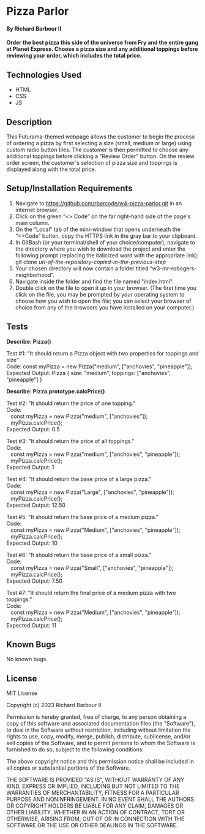 # Pizza Parlor

#### By Richard Barbour II

#### Order the best pizza this side of the universe from Fry and the entire gang at Planet Express. Choose a pizza size and any additional toppings before reviewing your order, which includes the total price. 


## Technologies Used

* HTML
* CSS
* JS


## Description

This Futurama-themed webpage allows the customer to begin the process of ordering a pizza by first selecting a size (small, medium or large) using custom radio button tiles. The customer is then permitted to choose any additional toppings before clicking a "Review Order" button. On the review order screen, the customer's selection of pizza size and toppings is displayed along with the total price.

## Setup/Installation Requirements

1. Navigate to https://github.com/rbarcode/w4-pizza-parlor.git in an internet browser.
2. Click on the green “<> Code” on the far right-hand side of the page's main column.
3. On the “Local” tab of the mini-window that opens underneath the “<>Code” button, copy the HTTPS link in the gray bar to your clipboard.
4. In GitBash (or your terminal/shell of your choice/computer), navigate to the directory where you wish to download the project and enter the following prompt (replacing the italicized word with the appropriate link): git clone *url-of-the-repository-copied-in-the-previous-step*
5. Your chosen directory will now contain a folder titled “w3-mr-robogers-neighborhood”.
6. Navigate inside the folder and find the file named "index.html".
7. Double click on the file to open it up in your browser. (The first time you click on the file, you may be prompted by your operating system to choose how you wish to open the file; you can select your browser of choice from any of the browsers you have installed on your computer.)

## Tests


**Describe: Pizza()**

Test #1: "It should return a Pizza object with two properties for toppings and size"  
Code: const myPizza = new Pizza("medium", ["anchovies", "pineapple"]);  
Expected Output: Pizza { size: "medium", toppings: ["anchovies", "pineapple"] }   

**Describe: Pizza.prototype.calcPrice()**

Test #2: "It should return the price of one topping."  
Code:  
&ensp; const myPizza = new Pizza("medium", ["anchovies"]);  
&ensp; myPizza.calcPrice();  
Expected Output: 0.5

Test #3: "It should return the price of all toppings."  
Code:  
&ensp; const myPizza = new Pizza("medium", ["anchovies", "pineapple"]);  
&ensp; myPizza.calcPrice();  
Expected Output: 1

Test #4: "It should return the base price of a large pizza."  
Code:  
&ensp; const myPizza = new Pizza("Large", ["anchovies", "pineapple"]);  
&ensp; myPizza.calcPrice();  
Expected Output: 12.50

Test #5: "It should return the base price of a medium pizza."  
Code:  
&ensp; const myPizza = new Pizza("Medium", ["anchovies", "pineapple"]);  
&ensp; myPizza.calcPrice();  
Expected Output: 10  

Test #6: "It should return the base price of a small pizza."  
Code:  
&ensp; const myPizza = new Pizza("Small", ["anchovies", "pineapple"]);  
&ensp; myPizza.calcPrice();  
Expected Output: 7.50

Test #7: "It should return the final price of a medium pizza with two toppings."  
Code:  
&ensp; const myPizza = new Pizza("Medium", ["anchovies", "pineapple"]);  
&ensp; myPizza.calcPrice();  
Expected Output: 11

## Known Bugs

No known bugs.

## License

MIT License

Copyright (c) 2023 Richard Barbour II

Permission is hereby granted, free of charge, to any person obtaining a copy
of this software and associated documentation files (the "Software"), to deal
in the Software without restriction, including without limitation the rights
to use, copy, modify, merge, publish, distribute, sublicense, and/or sell
copies of the Software, and to permit persons to whom the Software is
furnished to do so, subject to the following conditions:

The above copyright notice and this permission notice shall be included in all
copies or substantial portions of the Software.

THE SOFTWARE IS PROVIDED "AS IS", WITHOUT WARRANTY OF ANY KIND, EXPRESS OR
IMPLIED, INCLUDING BUT NOT LIMITED TO THE WARRANTIES OF MERCHANTABILITY,
FITNESS FOR A PARTICULAR PURPOSE AND NONINFRINGEMENT. IN NO EVENT SHALL THE
AUTHORS OR COPYRIGHT HOLDERS BE LIABLE FOR ANY CLAIM, DAMAGES OR OTHER
LIABILITY, WHETHER IN AN ACTION OF CONTRACT, TORT OR OTHERWISE, ARISING FROM,
OUT OF OR IN CONNECTION WITH THE SOFTWARE OR THE USE OR OTHER DEALINGS IN THE
SOFTWARE.